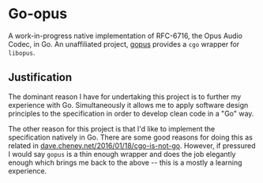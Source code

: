 # Go-opus #
A work-in-progress native implementation of RFC-6716, the Opus Audio Codec, in
Go. An unaffiliated project, [gopus](https://github.com/layeh/gopus)
provides a `cgo` wrapper for `libopus`.

## Justification ##
The dominant reason I have for undertaking this project is to further
my experience with Go. Simultaneously it allows me to apply software
design principles to the specification in order to develop clean code
in a "Go" way.

The other reason for this project is that I'd like to implement the
specification natively in Go. There are some good reasons for doing
this as related in
[dave.cheney.net/2016/01/18/cgo-is-not-go](). However, if pressured I would say
`gopus` is a thin enough wrapper and does the job elegantly enough
which brings me back to the above -- this is a mostly a learning
experience.
